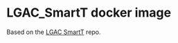 # LGAC_SmartT docker image
Based on the [LGAC SmartT](https://github.com/olinek2/LGAC_SmartT) repo.
